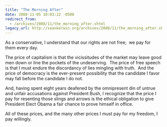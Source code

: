 ```yaml
---
title: "The Morning After"
date: 2008-11-05 10:03:22 -0500
redirect_from:
  - /archives/2008/11/the_morning_after.shtml
legacy_url: http://seankerwin.org/archives/2008/11/the_morning_after.shtml
---
```

As a conservative, I understand that our rights are not free;  we pay for them every day.

The price of capitalism is that the vicissitudes of the market may leave good men down or line the pockets of the undeserving.  The price of free speech is that I must endure the discordancy of lies mingling with truth.  And the price of democracy is the ever-present possibility that the candidate I favor may fall before the candidate I do not.

And, having spent eight years deafened by the omnipresent din of untrue and unfair accusations against President Bush, I recognize that the price I pay for resenting those slings and arrows is the ethical obligation to give President Elect Obama a fair chance to prove himself in office.

All of these prices, and the many other prices I must pay for my freedom, I pay willingly.
